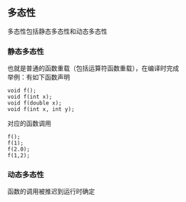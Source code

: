 ## 多态性
多态性包括静态多态性和动态多态性

### 静态多态性  
也就是普通的函数重载（包括运算符函数重载），在编译时完成  
举例：有如下函数声明
```
void f();
void f(int x);
void f(double x);
void f(int x, int y);
```
对应的函数调用
```
f();
f(1);
f(2.0);
f(1,2);
```

### 动态多态性
函数的调用被推迟到运行时确定
